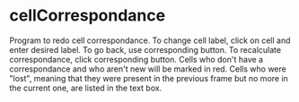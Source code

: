 # cellCorrespondance
Program to redo cell correspondance.
To change cell label, click on cell and enter desired label.
To go back, use corresponding button.
To recalculate correspondance, click corresponding button. Cells who don't have a correspondance and who aren't new will be 
marked in red. Cells who were "lost", meaning that they were present in the previous frame but no more in the current one, are
listed in the text box.
